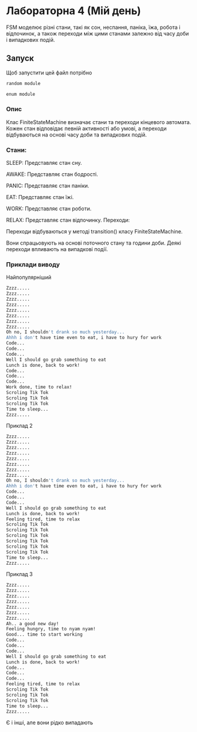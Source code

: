
# Лабораторна 4 (Мій день)

FSM моделює різні стани, такі як сон, неспання, паніка, їжа, робота і відпочинок, а також переходи між цими станами залежно від часу доби і випадкових подій.

## Запуск

Щоб запустити цей файл потрібно 

```bash
random module
```
```bash
enum module
```

### Опис
Клас FiniteStateMachine визначає стани та переходи кінцевого автомата. Кожен стан відповідає певній активності або умові, а переходи відбуваються на основі часу доби та випадкових подій.

### Стани:

SLEEP: Представляє стан сну.

AWAKE: Представляє стан бодрості.

PANIC: Представляє стан паніки.

EAT: Представляє стан їжі.

WORK: Представляє стан роботи.

RELAX: Представляє стан відпочинку.
Переходи:

Переходи відбуваються у методі transition() класу FiniteStateMachine.

Вони спрацьовують на основі поточного стану та години доби.
Деякі переходи впливають на випадкові події.

### Приклади виводу
Найпопулярніший
```bash
Zzzz.....
Zzzz.....
Zzzz.....
Zzzz.....
Zzzz.....
Zzzz.....
Zzzz.....
Zzzz.....
Oh no, I shouldn't drank so much yesterday...
Ahhh i don't have time even to eat, i have to hury for work
Code...
Code...
Code...
Well I should go grab something to eat
Lunch is done, back to work!
Code...
Code...
Code...
Work done, time to relax!
Scroling Tik Tok
Scroling Tik Tok
Scroling Tik Tok
Time to sleep...
Zzzz.....
```
Приклад 2
```bash
Zzzz.....
Zzzz.....
Zzzz.....
Zzzz.....
Zzzz.....
Zzzz.....
Zzzz.....
Zzzz.....
Oh no, I shouldn't drank so much yesterday...
Ahhh i don't have time even to eat, i have to hury for work
Code...
Code...
Code...
Well I should go grab something to eat
Lunch is done, back to work!
Feeling tired, time to relax
Scroling Tik Tok
Scroling Tik Tok
Scroling Tik Tok
Scroling Tik Tok
Scroling Tik Tok
Scroling Tik Tok
Time to sleep...
Zzzz.....
```
Приклад 3
```bash
Zzzz.....
Zzzz.....
Zzzz.....
Zzzz.....
Zzzz.....
Zzzz.....
Zzzz.....
Ah.. a good new day!
Feeling hungry, time to nyam nyam!
Good... time to start working
Code...
Code...
Code...
Well I should go grab something to eat
Lunch is done, back to work!
Code...
Code...
Code...
Feeling tired, time to relax
Scroling Tik Tok
Scroling Tik Tok
Scroling Tik Tok
Time to sleep...
Zzzz.....
```
Є і інші, але вони рідко випадають